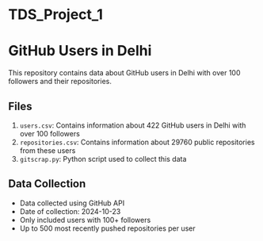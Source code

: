 # TDS_Project_1

# GitHub Users in Delhi

This repository contains data about GitHub users in Delhi with over 100 followers and their repositories.

## Files

1. `users.csv`: Contains information about 422 GitHub users in Delhi with over 100 followers
2. `repositories.csv`: Contains information about 29760 public repositories from these users
3. `gitscrap.py`: Python script used to collect this data

## Data Collection

- Data collected using GitHub API
- Date of collection: 2024-10-23
- Only included users with 100+ followers
- Up to 500 most recently pushed repositories per user
